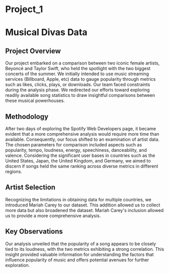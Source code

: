 # Project_1
# Musical Divas Data

## Project Overview

Our project embarked on a comparison between two iconic female artists, Beyoncé and Taylor Swift, who held the spotlight with the two biggest concerts of the summer. We initially intended to use music streaming services (Billboard, Apple, etc) data to gauge popularity through metrics such as likes, clicks, plays, or downloads. Our team faced constraints during the analysis phase. We redirected our efforts toward exploring readily available song statistics to draw insightful comparisons between these musical powerhouses.

## Methodology

After two days of exploring the Spotify Web Developers page, it became evident that a more comprehensive analysis would require more time than available. Consequently, our focus shifted to an examination of artist data. The chosen parameters for comparison included aspects such as popularity, tempo, loudness, energy, speechiness, danceability, and valence. Considering the significant user bases in countries such as the United States, Japan, the United Kingdom, and Germany, we aimed to discern if songs held the same ranking across diverse metrics in different regions.

## Artist Selection

Recognizing the limitations in obtaining data for multiple countries, we introduced Mariah Carey to our dataset. This addition allowed us to collect more data but also broadened the dataset. Mariah Carey's inclusion allowed us to provide a more comprehensive analysis.

## Key Observations

Our analysis unveiled that the popularity of a song appears to be closely tied to its loudness, with the two metrics exhibiting a strong correlation. This insight provided valuable information for understanding the factors that influence popularity of music and offers potential avenues for further exploration.

